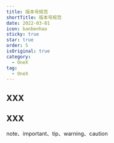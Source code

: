 ```yaml
---
title: 版本号规范
shortTitle: 版本号规范
date: 2022-03-01
icon: banbenhao
sticky: true
star: true
order: 5
isOriginal: true
category:
  - OneX
tag:
  - OneX
---
```


## XXX

## XXX

note、important、tip、warning、caution
